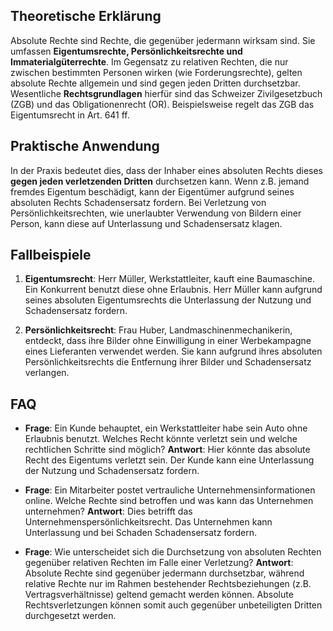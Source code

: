 ## Theoretische Erklärung
Absolute Rechte sind Rechte, die gegenüber jedermann wirksam sind. Sie umfassen **Eigentumsrechte, Persönlichkeitsrechte und Immaterialgüterrechte**. Im Gegensatz zu relativen Rechten, die nur zwischen bestimmten Personen wirken (wie Forderungsrechte), gelten absolute Rechte allgemein und sind gegen jeden Dritten durchsetzbar. Wesentliche **Rechtsgrundlagen** hierfür sind das Schweizer Zivilgesetzbuch (ZGB) und das Obligationenrecht (OR). Beispielsweise regelt das ZGB das Eigentumsrecht in Art. 641 ff.

## Praktische Anwendung
In der Praxis bedeutet dies, dass der Inhaber eines absoluten Rechts dieses **gegen jeden verletzenden Dritten** durchsetzen kann. Wenn z.B. jemand fremdes Eigentum beschädigt, kann der Eigentümer aufgrund seines absoluten Rechts Schadensersatz fordern. Bei Verletzung von Persönlichkeitsrechten, wie unerlaubter Verwendung von Bildern einer Person, kann diese auf Unterlassung und Schadensersatz klagen. 

## Fallbeispiele
1. **Eigentumsrecht**: Herr Müller, Werkstattleiter, kauft eine Baumaschine. Ein Konkurrent benutzt diese ohne Erlaubnis. Herr Müller kann aufgrund seines absoluten Eigentumsrechts die Unterlassung der Nutzung und Schadensersatz fordern.
   
2. **Persönlichkeitsrecht**: Frau Huber, Landmaschinenmechanikerin, entdeckt, dass ihre Bilder ohne Einwilligung in einer Werbekampagne eines Lieferanten verwendet werden. Sie kann aufgrund ihres absoluten Persönlichkeitsrechts die Entfernung ihrer Bilder und Schadensersatz verlangen.

## FAQ
- **Frage**: Ein Kunde behauptet, ein Werkstattleiter habe sein Auto ohne Erlaubnis benutzt. Welches Recht könnte verletzt sein und welche rechtlichen Schritte sind möglich?
  **Antwort**: Hier könnte das absolute Recht des Eigentums verletzt sein. Der Kunde kann eine Unterlassung der Nutzung und Schadensersatz fordern.
  
- **Frage**: Ein Mitarbeiter postet vertrauliche Unternehmensinformationen online. Welche Rechte sind betroffen und was kann das Unternehmen unternehmen?
  **Antwort**: Dies betrifft das Unternehmenspersönlichkeitsrecht. Das Unternehmen kann Unterlassung und bei Schaden Schadensersatz fordern.
  
- **Frage**: Wie unterscheidet sich die Durchsetzung von absoluten Rechten gegenüber relativen Rechten im Falle einer Verletzung?
  **Antwort**: Absolute Rechte sind gegenüber jedermann durchsetzbar, während relative Rechte nur im Rahmen bestehender Rechtsbeziehungen (z.B. Vertragsverhältnisse) geltend gemacht werden können. Absolute Rechtsverletzungen können somit auch gegenüber unbeteiligten Dritten durchgesetzt werden.
